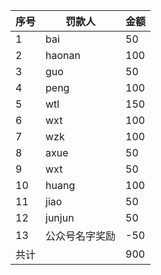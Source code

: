 |序号|罚款人|金额
|---- | ------ | --|
|1|bai| 50
|2|haonan|100
|3|guo|50
|4|peng|100
|5|wtl|150
|6|wxt|100
|7|wzk|100
|8|axue|50
|9|wxt|50
|10|huang|100
|11|jiao|50
|12|junjun|50
|13|公众号名字奖励|-50
|共计||900

